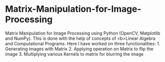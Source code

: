 # Matrix-Manipulation-for-Image-Processing
Matrix Manipulation for Image Processing using Python (OpenCV, Matplotlib and NumPy). This is done with the help of concepts of &lt;b>Linear Algebra and Computational Programs. Here I have worked on three functionalities: 1. Generating images with Matrix 2. Applying operation on Matrix to flip the image  3. Multiplying various Kernels to matrix for blurring the image

